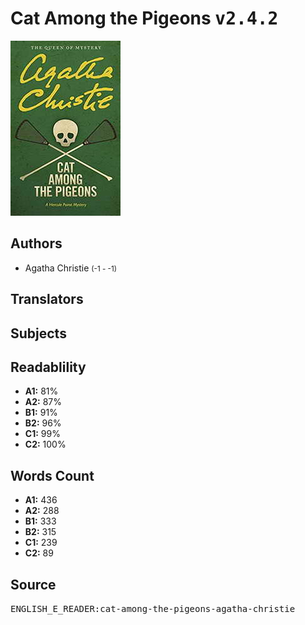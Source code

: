 # Cat Among the Pigeons <kbd>v2.4.2</kbd>

![](./cover.medium.jpg "")

## Authors


 - Agatha Christie <small>(-1 - -1)</small>

## Translators



## Subjects



## Readablility


 - **A1:** 81%
 - **A2:** 87%
 - **B1:** 91%
 - **B2:** 96%
 - **C1:** 99%
 - **C2:** 100%

## Words Count


 - **A1:** 436
 - **A2:** 288
 - **B1:** 333
 - **B2:** 315
 - **C1:** 239
 - **C2:** 89

## Source


<kbd>ENGLISH_E_READER:cat-among-the-pigeons-agatha-christie</kbd>
